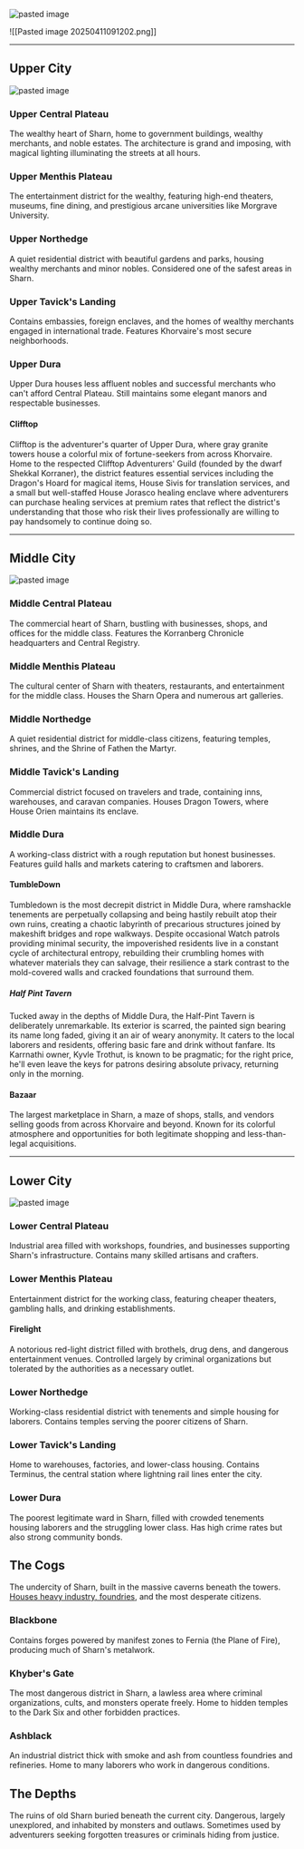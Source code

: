 ![pasted image](https://external-content.duckduckgo.com/iu/?u=http%3A%2F%2Fklubbsaga2015.wdfiles.com%2Flocal--files%2Fsharn%2FSharn%252001a.jpg&f=1&nofb=1&ipt=b9e77fa5a40f797738f8bcbf77579ba8d728bf17e51ab282bb108b6ad8d42057)

![[Pasted image 20250411091202.png]]

---
## Upper City

![pasted image](https://preview.redd.it/mi6owsqls8h81.png?width=640&crop=smart&auto=webp&s=77e4c20a6ab971b0661be5c5675aee953f2d43ee)
### Upper Central Plateau

The wealthy heart of Sharn, home to government buildings, wealthy merchants, and noble estates. The architecture is grand and imposing, with magical lighting illuminating the streets at all hours.

### Upper Menthis Plateau

The entertainment district for the wealthy, featuring high-end theaters, museums, fine dining, and prestigious arcane universities like Morgrave University.

### Upper Northedge

A quiet residential district with beautiful gardens and parks, housing wealthy merchants and minor nobles. Considered one of the safest areas in Sharn.

### Upper Tavick's Landing

Contains embassies, foreign enclaves, and the homes of wealthy merchants engaged in international trade. Features Khorvaire's most secure neighborhoods.

### Upper Dura

Upper Dura houses less affluent nobles and successful merchants who can't afford Central Plateau. Still maintains some elegant manors and respectable businesses.
#### Clifftop

Clifftop is the adventurer's quarter of Upper Dura, where gray granite towers house a colorful mix of fortune-seekers from across Khorvaire. Home to the respected Clifftop Adventurers' Guild (founded by the dwarf Shekkal Korraner), the district features essential services including the Dragon's Hoard for magical items, House Sivis for translation services, and a small but well-staffed House Jorasco healing enclave where adventurers can purchase healing services at premium rates that reflect the district's understanding that those who risk their lives professionally are willing to pay handsomely to continue doing so.

---
## Middle City

![pasted image](https://preview.redd.it/2866i0gks8h81.png?width=640&crop=smart&auto=webp&s=1ed57a7f5fedcb73a79a9780112c57512cc0e957)

### Middle Central Plateau

The commercial heart of Sharn, bustling with businesses, shops, and offices for the middle class. Features the Korranberg Chronicle headquarters and Central Registry.

### Middle Menthis Plateau

The cultural center of Sharn with theaters, restaurants, and entertainment for the middle class. Houses the Sharn Opera and numerous art galleries.

### Middle Northedge

A quiet residential district for middle-class citizens, featuring temples, shrines, and the Shrine of Fathen the Martyr.

### Middle Tavick's Landing

Commercial district focused on travelers and trade, containing inns, warehouses, and caravan companies. Houses Dragon Towers, where House Orien maintains its enclave.

### Middle Dura

A working-class district with a rough reputation but honest businesses. Features guild halls and markets catering to craftsmen and laborers.

#### TumbleDown

Tumbledown is the most decrepit district in Middle Dura, where ramshackle tenements are perpetually collapsing and being hastily rebuilt atop their own ruins, creating a chaotic labyrinth of precarious structures joined by makeshift bridges and rope walkways. Despite occasional Watch patrols providing minimal security, the impoverished residents live in a constant cycle of architectural entropy, rebuilding their crumbling homes with whatever materials they can salvage, their resilience a stark contrast to the mold-covered walls and cracked foundations that surround them.

##### Half Pint Tavern

Tucked away in the depths of Middle Dura, the Half-Pint Tavern is deliberately unremarkable. Its exterior is scarred, the painted sign bearing its name long faded, giving it an air of weary anonymity. It caters to the local laborers and residents, offering basic fare and drink without fanfare. Its Karrnathi owner, Kyvle Trothut, is known to be pragmatic; for the right price, he'll even leave the keys for patrons desiring absolute privacy, returning only in the morning.
#### Bazaar

The largest marketplace in Sharn, a maze of shops, stalls, and vendors selling goods from across Khorvaire and beyond. Known for its colorful atmosphere and opportunities for both legitimate shopping and less-than-legal acquisitions.

---
## Lower City

![pasted image](https://preview.redd.it/b2nw5g5hs8h81.png?width=640&crop=smart&auto=webp&s=a95c6f28ed741ca731f1c0acc3a6331cb4c084ea)

### Lower Central Plateau

Industrial area filled with workshops, foundries, and businesses supporting Sharn's infrastructure. Contains many skilled artisans and crafters.

### Lower Menthis Plateau

Entertainment district for the working class, featuring cheaper theaters, gambling halls, and drinking establishments.

#### Firelight

A notorious red-light district filled with brothels, drug dens, and dangerous entertainment venues. Controlled largely by criminal organizations but tolerated by the authorities as a necessary outlet.

### Lower Northedge

Working-class residential district with tenements and simple housing for laborers. Contains temples serving the poorer citizens of Sharn.

### Lower Tavick's Landing

Home to warehouses, factories, and lower-class housing. Contains Terminus, the central station where lightning rail lines enter the city.

### Lower Dura

The poorest legitimate ward in Sharn, filled with crowded tenements housing laborers and the struggling lower class. Has high crime rates but also strong community bonds.

## The Cogs

The undercity of Sharn, built in the massive caverns beneath the towers. [Houses heavy industry, foundries](https://youtu.be/eHNVpw-n4OY), and the most desperate citizens. 


### Blackbone

Contains forges powered by manifest zones to Fernia (the Plane of Fire), producing much of Sharn's metalwork.

### Khyber's Gate

The most dangerous district in Sharn, a lawless area where criminal organizations, cults, and monsters operate freely. Home to hidden temples to the Dark Six and other forbidden practices.

### Ashblack

An industrial district thick with smoke and ash from countless foundries and refineries. Home to many laborers who work in dangerous conditions.

## The Depths

The ruins of old Sharn buried beneath the current city. Dangerous, largely unexplored, and inhabited by monsters and outlaws. Sometimes used by adventurers seeking forgotten treasures or criminals hiding from justice.